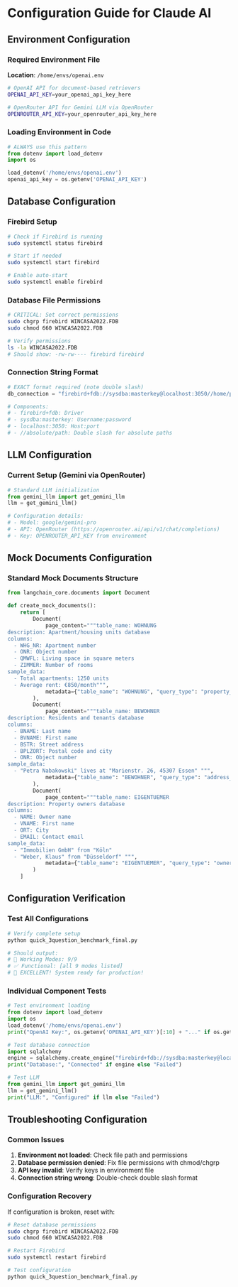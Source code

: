 # Configuration Guide for Claude AI

## Environment Configuration

### Required Environment File
**Location**: `/home/envs/openai.env`

```bash
# OpenAI API for document-based retrievers
OPENAI_API_KEY=your_openai_api_key_here

# OpenRouter API for Gemini LLM via OpenRouter
OPENROUTER_API_KEY=your_openrouter_api_key_here
```

### Loading Environment in Code
```python
# ALWAYS use this pattern
from dotenv import load_dotenv
import os

load_dotenv('/home/envs/openai.env')
openai_api_key = os.getenv('OPENAI_API_KEY')
```

## Database Configuration

### Firebird Setup
```bash
# Check if Firebird is running
sudo systemctl status firebird

# Start if needed
sudo systemctl start firebird

# Enable auto-start
sudo systemctl enable firebird
```

### Database File Permissions
```bash
# CRITICAL: Set correct permissions
sudo chgrp firebird WINCASA2022.FDB
sudo chmod 660 WINCASA2022.FDB

# Verify permissions
ls -la WINCASA2022.FDB
# Should show: -rw-rw---- firebird firebird
```

### Connection String Format
```python
# EXACT format required (note double slash)
db_connection = "firebird+fdb://sysdba:masterkey@localhost:3050//home/projects/langchain_project/WINCASA2022.FDB"

# Components:
# - firebird+fdb: Driver
# - sysdba:masterkey: Username:password
# - localhost:3050: Host:port
# - //absolute/path: Double slash for absolute paths
```

## LLM Configuration

### Current Setup (Gemini via OpenRouter)
```python
# Standard LLM initialization
from gemini_llm import get_gemini_llm
llm = get_gemini_llm()

# Configuration details:
# - Model: google/gemini-pro
# - API: OpenRouter (https://openrouter.ai/api/v1/chat/completions)
# - Key: OPENROUTER_API_KEY from environment
```

## Mock Documents Configuration

### Standard Mock Documents Structure
```python
from langchain_core.documents import Document

def create_mock_documents():
    return [
        Document(
            page_content="""table_name: WOHNUNG
description: Apartment/housing units database
columns:
  - WHG_NR: Apartment number
  - ONR: Object number
  - QMWFL: Living space in square meters
  - ZIMMER: Number of rooms
sample_data:
  - Total apartments: 1250 units
  - Average rent: €850/month""",
            metadata={"table_name": "WOHNUNG", "query_type": "property_count", "source": "WOHNUNG.yaml"}
        ),
        Document(
            page_content="""table_name: BEWOHNER
description: Residents and tenants database
columns:
  - BNAME: Last name
  - BVNAME: First name
  - BSTR: Street address
  - BPLZORT: Postal code and city
  - ONR: Object number
sample_data:
  - "Petra Nabakowski" lives at "Marienstr. 26, 45307 Essen" """,
            metadata={"table_name": "BEWOHNER", "query_type": "address_lookup", "source": "BEWOHNER.yaml"}
        ),
        Document(
            page_content="""table_name: EIGENTUEMER
description: Property owners database
columns:
  - NAME: Owner name
  - VNAME: First name
  - ORT: City
  - EMAIL: Contact email
sample_data:
  - "Immobilien GmbH" from "Köln"
  - "Weber, Klaus" from "Düsseldorf" """,
            metadata={"table_name": "EIGENTUEMER", "query_type": "owner_lookup", "source": "EIGENTUEMER.yaml"}
        )
    ]
```

## Configuration Verification

### Test All Configurations
```bash
# Verify complete setup
python quick_3question_benchmark_final.py

# Should output:
# 🎯 Working Modes: 9/9
# ✅ Functional: [all 9 modes listed]
# 🎉 EXCELLENT! System ready for production!
```

### Individual Component Tests
```python
# Test environment loading
from dotenv import load_dotenv
import os
load_dotenv('/home/envs/openai.env')
print("OpenAI Key:", os.getenv('OPENAI_API_KEY')[:10] + "..." if os.getenv('OPENAI_API_KEY') else "Missing")

# Test database connection
import sqlalchemy
engine = sqlalchemy.create_engine("firebird+fdb://sysdba:masterkey@localhost:3050//home/projects/langchain_project/WINCASA2022.FDB")
print("Database:", "Connected" if engine else "Failed")

# Test LLM
from gemini_llm import get_gemini_llm
llm = get_gemini_llm()
print("LLM:", "Configured" if llm else "Failed")
```

## Troubleshooting Configuration

### Common Issues
1. **Environment not loaded**: Check file path and permissions
2. **Database permission denied**: Fix file permissions with chmod/chgrp
3. **API key invalid**: Verify keys in environment file
4. **Connection string wrong**: Double-check double slash format

### Configuration Recovery
If configuration is broken, reset with:
```bash
# Reset database permissions
sudo chgrp firebird WINCASA2022.FDB
sudo chmod 660 WINCASA2022.FDB

# Restart Firebird
sudo systemctl restart firebird

# Test configuration
python quick_3question_benchmark_final.py
```